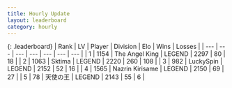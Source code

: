 ```yaml
---
title: Hourly Update
layout: leaderboard
category: hourly
---
```


{: .leaderboard}
| Rank | LV | Player | Division | Elo | Wins | Losses |
| --- | --- | --- | --- | --- | --- | --- |
| <span data-change="0">1</span> | 1154 | <span title="ID: 547162">The Angel King</span> | LEGEND | <span data-change="4">2297</span> | <span data-change="1">80</span> | <span data-change="0">18</span> |
| <span data-change="0">2</span> | 1063 | <span title="ID: 353063">Sktima</span> | LEGEND | <span data-change="0">2220</span> | <span data-change="0">260</span> | <span data-change="0">108</span> |
| <span data-change="2">3</span> | 982 | <span title="ID: 498412">LuckySpin</span> | LEGEND | <span data-change="4">2152</span> | <span data-change="1">52</span> | <span data-change="0">16</span> |
| <span data-change="0">4</span> | 1565 | <span title="ID: 315148">Nazrin Kirisame</span> | LEGEND | <span data-change="0">2150</span> | <span data-change="0">69</span> | <span data-change="0">27</span> |
| <span data-change="1">5</span> | 78 | <span title="ID: 584924">天使の王</span> | LEGEND | <span data-change="0">2143</span> | <span data-change="0">55</span> | <span data-change="0">6</span> |